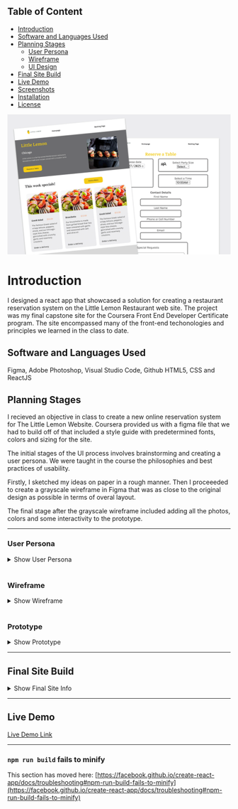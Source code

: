 



## Table of Content

- [Introduction](#introduction)
- [Software and Languages Used](#software-and-languages-used)
- [Planning Stages](#planning-stages)
    - [User Persona](#user-persona)
    - [Wireframe](#wireframe)
    - [UI Design](#ui-design)
- [Final Site Build](#final-site-build)
- [Live Demo](#live-demo)
- [Screenshots](#screenshots)
- [Installation](#installation)
- [License](#license)



![banner](./screenshots/banner.png)


# Introduction

I designed a react app that showcased a solution for creating a restaurant reservation system on the Little Lemon Restaurant web site. The project was my final capstone site for the Coursera Front End Developer Certificate program. The site encompassed many of the front-end techonologies and principles we learned in the class to date.

## Software and Languages Used

Figma, Adobe Photoshop, Visual Studio Code, Github
HTML5, CSS and ReactJS

## Planning Stages

I recieved an objective in class to create a new online reservation system for The Little Lemon Website. Coursera provided us with a figma file that we had to build off of that included a style guide with predetermined fonts, colors and sizing for the site.

The initial stages of the UI process involves brainstorming and creating a user persona. We were taught in the course the philosophies and best practices of usability.

Firstly, I sketched my ideas on paper in a rough manner. Then I proceeeded to create a grayscale wireframe in Figma that was as close to the original design as possible in terms of overal layout.

The final stage after the grayscale wireframe included adding all the photos, colors and some interactivity to the prototype.


---

### User Persona


<details>
<summary>Show User Persona</summary>

![wireframe](./screenshots/userPersona.png)

</details>

<br />




### Wireframe


<details>
<summary>Show Wireframe</summary>

![wireframe](./screenshots/wireframe.png)

</details>

<br />


### Prototype


<details>
<summary>Show Prototype</summary>

![prototype](./screenshots/prototype.png)


</details>

---

## Final Site Build

<details>
<summary>Show Final Site Info</summary>

![finalsite](./screenshots/finalSiteHome.png)
![finalsitebooking](./screenshots/finalSiteBooking.png)


</details>

---

## Live Demo

[Live Demo Link](https://jgcodingmain.github.io/capstone-project/#/homepage)

---




### `npm run build` fails to minify

This section has moved here: [https://facebook.github.io/create-react-app/docs/troubleshooting#npm-run-build-fails-to-minify](https://facebook.github.io/create-react-app/docs/troubleshooting#npm-run-build-fails-to-minify)
